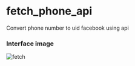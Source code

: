 # fetch_phone_api
Convert phone number to uid facebook using api

### Interface image
![fetch](https://user-images.githubusercontent.com/79923687/119699639-9205ae00-be7c-11eb-8d0a-8ea237b6f521.png)
